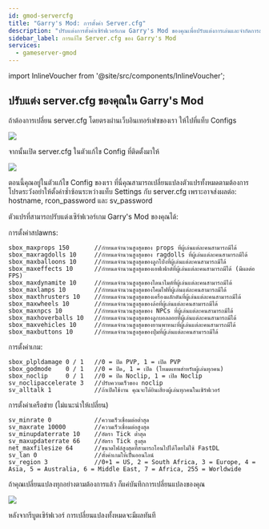 ```yaml
---
id: gmod-servercfg
title: "Garry's Mod: การตั้งค่า Server.cfg"
description: "ปรับแต่งการตั้งค่าเซิร์ฟเวอร์เกม Garry's Mod ของคุณเพื่อปรับแต่งการเล่นและจำกัดการสปawns เพื่อประสบการณ์ที่ดีที่สุด → เรียนรู้เพิ่มเติมตอนนี้"
sidebar_label: การแก้ไข Server.cfg ของ Garry's Mod
services:
  - gameserver-gmod
---
```


import InlineVoucher from '@site/src/components/InlineVoucher';

<InlineVoucher />

## ปรับแต่ง server.cfg ของคุณใน Garry's Mod

ถ้าต้องการเปลี่ยน server.cfg โดยตรงผ่านเว็บอินเทอร์เฟซของเรา ให้ไปที่แท็บ Configs

![](https://screensaver01.zap-hosting.com/index.php/s/TNFHX38G5PNpqac/preview)

จากนั้นเปิด server.cfg ในตัวแก้ไข Config ที่ติดตั้งมาให้

![](https://screensaver01.zap-hosting.com/index.php/s/Pro5QoBBKSQCTdF/preview)

ตอนนี้คุณอยู่ในตัวแก้ไข Config ของเรา ที่นี่คุณสามารถเปลี่ยนแปลงตัวแปรทั้งหมดตามต้องการ โปรดระวังอย่าให้ตั้งค่าซ้ำซ้อนระหว่างแท็บ Settings กับ server.cfg เพราะอาจส่งผลต่อ: hostname, rcon_password และ sv_password

ตัวแปรที่สามารถปรับแต่งเซิร์ฟเวอร์เกม Garry's Mod ของคุณได้:

การตั้งค่าสปawns:
```
sbox_maxprops 150		//กำหนดจำนวนสูงสุดของ props ที่ผู้เล่นแต่ละคนสามารถมีได้
sbox_maxragdolls 10		//กำหนดจำนวนสูงสุดของ ragdolls ที่ผู้เล่นแต่ละคนสามารถมีได้
sbox_maxballoons 10		//กำหนดจำนวนสูงสุดของลูกโป่งที่ผู้เล่นแต่ละคนสามารถมีได้
sbox_maxeffects 10		//กำหนดจำนวนสูงสุดของเอฟเฟกต์ที่ผู้เล่นแต่ละคนสามารถมีได้ (มีผลต่อ FPS)
sbox_maxdynamite 10		//กำหนดจำนวนสูงสุดของไดนาไมต์ที่ผู้เล่นแต่ละคนสามารถมีได้
sbox_maxlamps 10		//กำหนดจำนวนสูงสุดของโคมไฟที่ผู้เล่นแต่ละคนสามารถมีได้
sbox_maxthrusters 10	//กำหนดจำนวนสูงสุดของเครื่องผลักดันที่ผู้เล่นแต่ละคนสามารถมีได้
sbox_maxwheels 10		//กำหนดจำนวนสูงสุดของล้อที่ผู้เล่นแต่ละคนสามารถมีได้
sbox_maxnpcs 10			//กำหนดจำนวนสูงสุดของ NPCs ที่ผู้เล่นแต่ละคนสามารถมีได้
sbox_maxhoverballs 10	//กำหนดจำนวนสูงสุดของลูกบอลลอยที่ผู้เล่นแต่ละคนสามารถมีได้
sbox_maxvehicles 10		//กำหนดจำนวนสูงสุดของยานพาหนะที่ผู้เล่นแต่ละคนสามารถมีได้
sbox_maxbuttons 10		//กำหนดจำนวนสูงสุดของปุ่มที่ผู้เล่นแต่ละคนสามารถมีได้
```

การตั้งค่าเกม:
```
sbox_plpldamage 0 / 1	//0 = ปิด PVP, 1 = เปิด PVP
sbox_godmode	0 / 1	//0 = ปิด, 1 = เปิด (โหมดเทพสำหรับผู้เล่นทุกคน)
sbox_noclip		0 / 1	//0 = ปิด Noclip, 1 = เปิด Noclip
sv_noclipaccelerate 3	//ปรับความเร็วของ noclip
sv_alltalk 1			//ถ้าเปิดใช้งาน คุณจะได้ยินเสียงผู้เล่นทุกคนในเซิร์ฟเวอร์
```

การตั้งค่าเครือข่าย (ไม่แนะนำให้เปลี่ยน)
```
sv_minrate 0			//ความเร็วเชื่อมต่อต่ำสุด
sv_maxrate 10000		//ความเร็วเชื่อมต่อสูงสุด
sv_minupdaterrate 10	//อัตรา Tick ต่ำสุด
sv_maxupdaterrate 66	//อัตรา Tick สูงสุด
net_maxfilesize	64		//ขนาดไฟล์สูงสุดที่สามารถโอนไปได้โดยไม่ใช้ FastDL
sv_lan 0				//ตั้งค่าเกมให้เป็นออนไลน์
sv_region 3				//0+1 = US, 2 = South Africa, 3 = Europe, 4 = Asia, 5 = Australia, 6 = Middle East, 7 = Africa, 255 = Worldwide
```

ถ้าคุณเปลี่ยนแปลงทุกอย่างตามต้องการแล้ว ก็แค่บันทึกการเปลี่ยนแปลงของคุณ

![](https://screensaver01.zap-hosting.com/index.php/s/zpaddQA5EXfSRM3/preview)

หลังจากรีบูตเซิร์ฟเวอร์ การเปลี่ยนแปลงทั้งหมดจะมีผลทันที

<InlineVoucher />